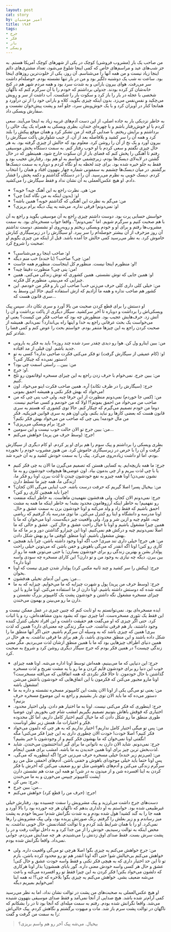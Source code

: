 ```yaml
---
layout: post
cat: story
by: امیر مومنیان
title: ۱۹۸۴
tags:
- جرج
- فکر
- بار
- ویسکی
---
```


من صاحب یک بار (مشروب فروشی) کوچک در یکی از شهرهای کوچک آمریکا هستم. به جز شب‌های عید و مراسم‌های خاص که کمی اینجا شلوغ می‌شود، تعداد مشتری‌های دائم اینجا زیاد نیست و من همه آنها را می‌شناسم. آن روز، یکی از خلوت‌ترین روزهای اینجا بود. ساعت نه شب یک دوشنبه دلگیر بود و من در بار تنها نشسته بودم. حوصله‌ام داشت سر می‌رفت. هوای بیرون بارانی و به شدت سرد بود و همه مردم شهر هم در کنج خانه‌شان کز کرده بودند. جدولی برداشتم که خودم را با آن سرگرم کنم که ناگهان شخصی با عجله در بار را باز کرد و سکوت بار را شکست. آب داشت از سر و رویش می‌چکید و نفس‌نفس می‌زد. بدون اینکه چیزی بگوید، کلاه و بارانی خود را از تن درآورد و همانجا کنار در آویزان کرد و با یک خوش‌وبش سرد، جلو آمد و پشت پیش‌خوان نشست و سفارش ویسکی داد.

به خاطر نزدیکی بار به جاده اصلی، از این دست آدم‌های غریبه زیاد به اینجا می‌آیند. سعی کردم با او خوش‌رفتار باشم و با چهره‌ای خندان، بطری ویسکی به همراه یک پیک خالی را برداشتم و برایش ریختم. با صدایی گرفته از من تشکر کرد و همان موقع پیکش را بلند کرد و همه آن را سر کشید و بلافاصله بعد از آن، از جیب شلوارش پاکت سیگارش را بیرون آورد و یک نخ از آن را روشن کرد. معلوم بود که حالش از چیزی گرفته بود. به هر حال چیزی نگفتم و سعی کردم با او خوب رفتار کنم. به سمت دستگاه پخش موسیقی رفتم تا آهنگی را پخش کنم که فضای بار از آن سکوت خارج شود. همینطور که در حال گشتن در لابه‌لای دیسک‌ها بودم، زیرچشمی حواسم به او هم بود. رفتارش عجیب بود و فقط به جلو خیره شده بود. برای چند لحظه به او نگاه کردم و دوباره به سمت دیسک‌ها برگشتم. در میان دیسک‌ها چشمم به سمفونی شماره چهار بتهوون افتاد و همان را انتخاب کردم. دیسک خوبی به نظرم می‌رسید. آن را در دستگاه گذاشتم و دکمه پخش را فشار دادم. او هیچ عکس‌العملی به آن نشان نداد و فقط سیگارش را می‌کشید.

- من: هی. نظرت راجع به این آهنگ چیه؟ خوبه؟
- او: (بدون اینکه به من نگاه کند) چی؟
- من: می‌گم به نظرت این آهنگی که گذاشتم خوبه؟ همین باشه؟
- او: نمی‌دونم! فرقی نداره. می‌شه یه پیک دیگه برام بریزی؟

حواسش حسابی پرت بود. دوست داشتم چیزی راجع به آن موسیقی بگوید و راجع به آن با هم صحبت کنیم و سرگرم شویم. اما "نمی‌دونم!". واقعا جواب مسخره‌ای بود. به سمت مشروب‌ها رفتم و برای او و خودم ویسکی ریختم و روبه‌روی او نشستم. دوست نداشتم آن روز مزخرف از آن بیشتر حوصله‌ام را سر ببرد. او سیگارش را در زیرسیگاری کنارش خاموش کرد. به نظر می‌رسید کمی حالش جا آمده باشد. قبل از اینکه من چیزی بگویم او صحبت را شروع کرد:

- او: صاحب اینجا رو می‌شناسی؟
- من: چی؟ صاحب؟ (با خنده) خب منم دیگه!
- او: منظورم اینجا نیست. منظورم کل اینجاست. منظورم همه جاست!
- من: ینی چی؟ منظورت دقیقا چیه؟!
- او: همین جایی که توش نشستی. همین کشوری که توش زندگی می‌کنی. همین چیزایی که می‌بینی. منظورم کل فکرته.
- من: خیلی کلی داری کلی حرف می‌زنی خب! صاحب این بار و فکر من خودمم. این کشور هم صاحب نداره و همه ما آزادیم که ازش استفاده کنیم. حالا این وسط یه سری قانون هست که... 

او دستش را برای قطع کردن صحبت من بالا آورد و سری تکان داد. سپس پیک ویسکی‌اش را برداشت و دوباره تا آخر سرکشید. سیگار دیگری از پاکت برداشت و آن را آتش زد. حرف‌هایش عجیب بود. منظورش چه بود که صاحب فکر من کیست؟ یعنی او می‌خواست یک بحث عرفانی راجع به خدا و اینها راه بی‌اندارد؟ نمی‌دانم. همیشه از صحبت کردن راجع به این چیزها متنفر بودم. خواستم بحث را عوض کنم و کمی فضا را شادتر کنم.

- من:‌ ببین اینارو ول کن. هوا رو دیدی چقدر سرد شده چند روزه؟ باید به فکر یه بارونی جدید باشم. اون قبلی از مد افتاده.
- او: (کام عمیقی از سیگارش گرفت) تو فکر می‌کنی فکرت صاحبی نداره؟ کسی به تو دستور نمی‌ده که چیکار کنی؟!
- من: ببین... راستی اسمت چی بود؟
- او: جرج.
- من: ببین جرج. نمی‌خوام با حرف زدن راجع به این چیزای مسخره اوقاتمون رو تلخ کنیم.
- جرج: (سیگارش را در ظرف تکاند) آره. همین صاحب فکرت اینو می‌خواد. اون می‌خواد که بهش فکر نکنی و همیشه احمق بمونی!
- من: (کمی جا خوردم) نمی‌دونم منظورت از این حرفا چیه. ولی خب ینی چی که من صاحب من می‌خواد من احمق بمونم؟! اولا که من خودمم و کسی صاحبم نیست. دوما من خودم تصمیم می‌گیرم که چیکار کنم. حالا توی کشوری که هستم یه سری قانون هست که بعضی کارها رو نباید بکنم، ولی اون هم یه سری قوانین فیزیکیه. فکر من مال خودمه! ینی چی که صاحب من می‌خواد بهش فکر نکنم؟
- جرج: برام ویسکی می‌ریزی؟
- من: ببین جرج تو الان حالت خوب نیست و این سومین...
- جرج: (وسط حرف من پرید) خواهش می‌کنم!

بطری ویسکی را برداشتم و پیک سوم را هم برای او پر کردم. او کام دیگری از سیگارش گرفت و آن را با حرص در زیرسیگاری خاموش کرد. من هنوز مشروب خودم را نخورده بودم، اما او داشت زیاده‌روی می‌کرد. پیک را به سمت خودش کشید و به آن خیره شد.

- جرج: ما همه بازیچه‌ایم. یه کسایی هستن که تصمیم می‌گیرن ما الان به چی فکر کنیم یا با چی لذت ببریم و از چی بدمون بیاد. اون عوضی‌ها هیچوقت خودشون رو به ما نشون نمی‌دن! اونا همه چیزو به نفع خودشون چیدن تا لذت ببرن. اونا رو فکر ما، زندگی ما، همه چیز ما تسلط دارن!
- من: بیخیال پسر! اصلا گیریم که حرفت درست باشه. خب اینایی می‌گی الان کجان؟ چرا باید همچین کاری رو کنن؟!
- جرج: نمی‌دونم الان کجان، ولی هدفشون نفهمیدن ماهاست. به خاطر اینکه منفعت رو نفهمیم! به خاطر اینکه آرزوهامون محدود بشه! به خاطر اینکه ما همه یه مشت احمق باشیم که فقط زاد و ولد می‌کنه و اونا خودشون برن به سمت عشق و حال. اونا مدرسه و دانشگاه و اینا رو کنترل می‌کنن. ما توی مدرسه یاد گرفتیم که ریاضی چیه، علوم چیه و ازین شر و ورا، ولی واقعیت چیز دیگه‌ست. اونا می‌خوان که ما با همین چیزا مشغول باشیم و اونا با خیال راحت عشق و حال کنن. عشق و حالی که ما اصلا نمی‌دونیم چیه و درکش هم نمی‌کنیم. اونا این چیزارو گذاشتن دور و بر ما که ما بهش مشغول باشیم. اونا منطق کوفتی ما رو بهش شکل دادن.
- من: هی جرج! خیلی داری تند میری! خب اگه اونا وجود داشته باشن، چرا باید همچین کاری رو کنن! اونا اگه انقدر که می‌گی باهوش و خفن باشن که می‌تونن خیلی راحت پولدار بشن و بهترین زندگی رو برای خودشون بسازن؛ یا حتی می‌تونن همه ما رو از بین ببرن. دیگه چه نیازی به وجود من و تو دارن؟ این کارای مسخره چه سودی واسه اونا داره؟
- جرج: (پیکش را سر کشید و چند ثانیه مکس کرد) پولدار شدن چیزی نیست که اونا بخوان. 
- من: پس این آدمای تخیلی هدفشون...
- جرج: (وسط حرف من پرید) پول و شهرت چیزایه که ما می‌خوایم. چیزایه که به ما گفته شده که دوستش داشته باشیم. اونا دارن از ما استفاده می‌کنن. اونا مارو با این چیزای مسخره مشغول نگه داشتن و خودشون پشت یک کامپیوتر بزرگ نشستن و دارن ما رو می‌بینن و بهمون می‌خندن.

ایده مسخره‌ای بود. نمی‌توانستم به او ثابت کنم که چنین چیزی در عمل ممکن نیست و این فقط یک تئوری مسخره‌ست. اما چیزی نبود که بشود بدون مشاهده‌اش، رد و یا اثبات کرد. حتی اگر چیزی که او می‌گفت هم حقیقت داشت و این افراد تخیلی کنترل کننده وجود داشتند، باز هم فرقی نداشت. خب مگر زندگی چه معنی‌ای دارد؟ همین که لذت ببری! همین که چیزی باشد که به وسیله آن سرگرم باشیم. حتی اگر آنها منطق ما را شکل داده باشند و این منطق محدودی باشد، باز هم برای ما فرقی نداشت. به هر حال در همین دنیای اطراف چیزهایی بود که ما با همین منطق ازشان لذت می‌بردیم. مگر معنی زندگی چیست؟ در همین فکر بودم که جرج سیگار دیگری روشن کرد و شروع به صحبت کرد.

- جرج: این دنیایی که ما می‌بینیم، همه‌اش توسط اونا اداره می‌شه. اونا همه چیزای خوب این دنیا رو برای خودشون قایم کردن و ما رو با یه مشت تفریح و لذت مسخره گذاشتن با حال خودمون. تا حالا فکر نکردی که همه اتفاقایی که می‌افته مسخرست؟ اونا مارو مجبور می‌کنن که فکرمون با این اتفاق‌هایی که خودشون باعثش می‌شن مشغول باشه!
- من: یعنی تو می‌گی یکی از اونا الان پشت این کامپیوتر مسخره نشسته و داره به ما دستور می‌ده که ما باید الان توی بار بشینیم و راجع به این موضوع مسخره حرف بزنیم؟
- جرج: اینطوری که فکر می‌کنی نیست. اونا به ما اختیار هم دادن. ولی اختیار محدود. اختیاری که فوقش باهاش بتونیم تصمیم بگیریم امشب شام چی بخوریم. اون عوضیا طوری منطق ما رو شکل دادن که ما خیال کنیم اختیار کامل داریم، اما کل محدوده فکر و اختیارات ما، همش زیر نظر اوناست.
- من: پس تو میگی اختیار کامل نداریم؟ اختیار نداریم که به هر چی که دلمون می‌خواد فکر کنیم؟ اصلا خودت! خودت الان چطوری داری به این چیزا فکر می‌کنی! مگه نگفتی اونا نمی‌خوان که ما بهشون فکر کنیم و از وجودشون با خبر بشیم؟!
- جرج: نمی‌دونم. شاید الان دارن به ناتوانی ما برای گیر انداختنشون می‌خندن. شاید لذت‌بخش ترین چیز برای اونا همین خندیدن به ما باشه. امشب برای همین اینجام.
- من: (می‌زنم زیر خنده) خیلی مسخره حرف می‌زنی جرج! اگه اینطوریه که می‌گی، پس اونا حتما باید خیلی موجودای باهوش و خفنی باشن. آدم‌های احمقی مثل من رو سرگرم زندگی ‌می‌کنن و آدم‌های باهوشی مثل تو رو ضعیف می‌کنن که آخرش با فکر کردن به اینا افسرده شن و از میدون به در شن! تو همه این مدت هم نشستن دارن پشت کامپیوتر چیپس می‌خورن و به ما می‌خندن!
- جرج: بس کن.
- من: ببین جرج...
- جرج: (حرف من را قطع کرد) خواهش می‌کنم!

دست‌های جرج داشت می‌لرزید و پیک مشروبش را سفت چسبیده بود. رفتارش خیلی غیرطبیعی شده بود. خواستم به او دلداری بدهم که ناگهان هر چه خورده بود را بالا آورد و همه جا را به گند کشید! هول شده بودم و به شدت نگرانش شدم! سریعا خودم به پشت میز رساندم و و زیر بغلش را گرفتم. رنگ صورتش پریده بود، ولی پیک مشروبش را رها نمی‌کرد. او را با همان شرایط بلند کردم و تا توالت کشادنمش.  حال خوبی نداشت. به محض اینکه به توالت رسیدیم، خودش را از من جدا کرد و به داخل توالت رفت و در را پشت سرش بست. فقط صدای اوق زدنش را می‌شنیدم. هر چه صدایش می‌زدم، جوابی نمی‌داد. واقعا نگرانش شده بودم.

- من: جرج خواهش می‌کنم یه چیزی بگو! اصلا هرچی تو می‌گی واقعیت داره. ولی خواهش می‌کنم بی‌خیالش شو! حتی اگه اونا انقدر هم تو رو محدود کرده باشن، بازم تو تا این حد اختیار داری که به هیچی فکر نکنی و فقط واسه خودت عشق و حال کنی! عشق و حال هر کسی واسه خودش معنی داره. گور بابای همشون! بذار اونا هرکاری که دلشون می‌خواد بکنن! فکر کردن به این چیزا فقط تو رو افسرده می‌کنه و باعث می‌شه ضعیف بشی. خواهش می‌کنم یه چیزی بگو! بلاخره که چی؟! ته همه اینا می‌خوایم بمیریم دیگه!

او هیچ عکس‌العملی به صحبت‌های من پشت در توالت نشان نداد، اما به نظر می‌رسید کمی آرام‌تر شده باشد. هیچ صدایی از آنجا نمی‌آمد و فقط صدای موسیقی بتهوون شنیده می‌شد. واقعا نگرانش شده بودم. رفتم به سمت میله‌ای که آنجا بود تا در را بشکانم که ناگهان در توالت پشت سرم باز شد. مات و مبهوت برگشتم و نگاهش کردم. پیک خالی‌اش را به سمت من گرفت و گفت:

> بیخیال. می‌شه پیک آخر رو هم واسم بریزی؟